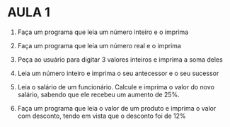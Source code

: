 # AULA 1

1. Faça um programa que leia um número inteiro e o imprima

2. Faça um programa que leia um número real e o imprima

3. Peça ao usuário para digitar 3 valores inteiros e imprima a soma deles

4. Leia um número inteiro e imprima o seu antecessor e o seu sucessor

5. Leia o salário de um funcionário. Calcule e imprima o valor do novo salário, sabendo que ele recebeu um aumento de 25%.

6. Faça um programa que leia o valor de um produto e imprima o valor com desconto, tendo em vista que o desconto foi de 12%
